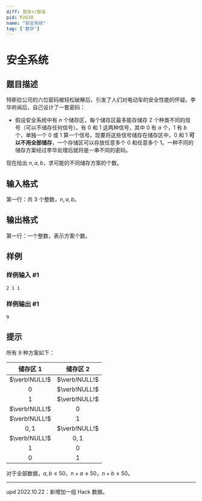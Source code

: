 ```yaml
---
diff: 普及+/提高
pid: P2638
name: "安全系统"
tag: ['数学']
---
```

# 安全系统
## 题目描述

特斯拉公司的六位密码被轻松破解后，引发了人们对电动车的安全性能的怀疑。李华听闻后，自己设计了一套密码：

- 假设安全系统中有 $n$ 个储存区，每个储存区最多能存储存 $2$ 个种类不同的信号（可以不储存任何信号）。有 $0$ 和 $1$ 这两种信号，其中 $0$ 有 $a$ 个，$1$ 有 $b$ 个，单独一个 $0$ 或 $1$ 算一个信号。现要将这些信号储存在储存区中，$0$ 和 $1$ **可以不用全部储存**，一个存储区可以存放任意多个 $0$ 和任意多个 $1$。一种不同的储存方案经过李华处理后就将是一串不同的密码。

现在给出 $n,a,b$，求可能的不同储存方案的个数。

## 输入格式

第一行：共 $3$ 个整数，$n,a,b$。

## 输出格式

第一行：一个整数，表示方案个数。

## 样例

### 样例输入 #1
```
2 1 1
```
### 样例输出 #1
```
9
```
## 提示

所有 $9$ 种方案如下：

| 储存区 $1$ | 储存区 $2$ |
| :----------: | :----------: |
| $\verb!NULL!$ | $\verb!NULL!$ |
| $0$ | $\verb!NULL!$ |
| $1$ | $\verb!NULL!$ |
| $\verb!NULL!$ | $0$ |
| $\verb!NULL!$ | $1$ |
| $0,1$ | $\verb!NULL!$ |
| $\verb!NULL!$ | $0,1$ |
| $1$ | $0$ |
| $0$ | $1$ |

对于全部数据，$a,b\le 50$，$n+a\le 50$，$n+b\le 50$。

---

$\text{upd 2022.10.22}$：新增加一组 Hack 数据。
